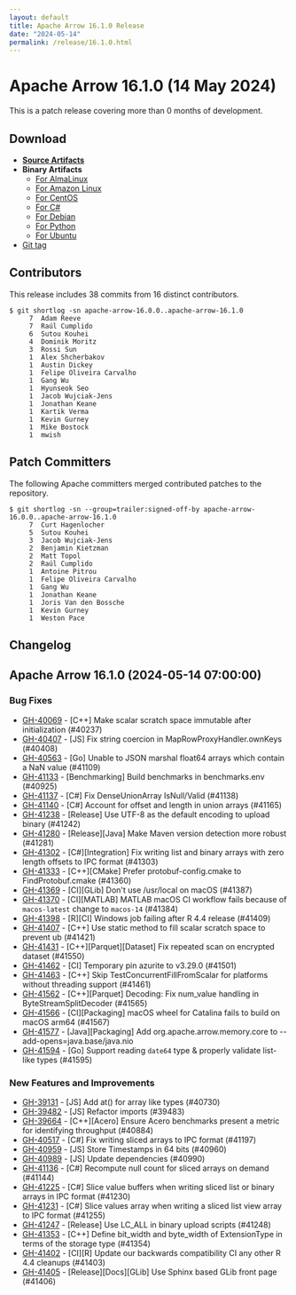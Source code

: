 ```yaml
---
layout: default
title: Apache Arrow 16.1.0 Release
date: "2024-05-14"
permalink: /release/16.1.0.html
---
```

<!--
{% comment %}
Licensed to the Apache Software Foundation (ASF) under one or more
contributor license agreements.  See the NOTICE file distributed with
this work for additional information regarding copyright ownership.
The ASF licenses this file to you under the Apache License, Version 2.0
(the "License"); you may not use this file except in compliance with
the License.  You may obtain a copy of the License at

http://www.apache.org/licenses/LICENSE-2.0

Unless required by applicable law or agreed to in writing, software
distributed under the License is distributed on an "AS IS" BASIS,
WITHOUT WARRANTIES OR CONDITIONS OF ANY KIND, either express or implied.
See the License for the specific language governing permissions and
limitations under the License.
{% endcomment %}
-->

# Apache Arrow 16.1.0 (14 May 2024)

This is a patch release covering more than 0 months of development.

## Download

* [**Source Artifacts**][1]
* **Binary Artifacts**
  * [For AlmaLinux][2]
  * [For Amazon Linux][3]
  * [For CentOS][4]
  * [For C#][5]
  * [For Debian][6]
  * [For Python][7]
  * [For Ubuntu][8]
* [Git tag][9]

## Contributors

This release includes 38 commits from 16 distinct contributors.

```console
$ git shortlog -sn apache-arrow-16.0.0..apache-arrow-16.1.0
     7	Adam Reeve
     7	Raúl Cumplido
     6	Sutou Kouhei
     4	Dominik Moritz
     3	Rossi Sun
     1	Alex Shcherbakov
     1	Austin Dickey
     1	Felipe Oliveira Carvalho
     1	Gang Wu
     1	Hyunseok Seo
     1	Jacob Wujciak-Jens
     1	Jonathan Keane
     1	Kartik Verma
     1	Kevin Gurney
     1	Mike Bostock
     1	mwish
```

## Patch Committers

The following Apache committers merged contributed patches to the repository.

```console
$ git shortlog -sn --group=trailer:signed-off-by apache-arrow-16.0.0..apache-arrow-16.1.0
     7	Curt Hagenlocher
     5	Sutou Kouhei
     3	Jacob Wujciak-Jens
     2	Benjamin Kietzman
     2	Matt Topol
     2	Raúl Cumplido
     1	Antoine Pitrou
     1	Felipe Oliveira Carvalho
     1	Gang Wu
     1	Jonathan Keane
     1	Joris Van den Bossche
     1	Kevin Gurney
     1	Weston Pace
```

## Changelog


## Apache Arrow 16.1.0 (2024-05-14 07:00:00)

### Bug Fixes

* [GH-40069](https://github.com/apache/arrow/issues/40069) - [C++] Make scalar scratch space immutable after initialization (#40237)
* [GH-40407](https://github.com/apache/arrow/issues/40407) - [JS] Fix string coercion in MapRowProxyHandler.ownKeys (#40408)
* [GH-40563](https://github.com/apache/arrow/issues/40563) - [Go] Unable to JSON marshal float64 arrays which contain a NaN value (#41109)
* [GH-41133](https://github.com/apache/arrow/issues/41133) - [Benchmarking] Build benchmarks in benchmarks.env (#40925)
* [GH-41137](https://github.com/apache/arrow/issues/41137) - [C#] Fix DenseUnionArray IsNull/Valid (#41138)
* [GH-41140](https://github.com/apache/arrow/issues/41140) - [C#] Account for offset and length in union arrays (#41165)
* [GH-41238](https://github.com/apache/arrow/issues/41238) - [Release] Use UTF-8 as the default encoding to upload binary (#41242)
* [GH-41280](https://github.com/apache/arrow/issues/41280) - [Release][Java] Make Maven version detection more robust (#41281)
* [GH-41302](https://github.com/apache/arrow/issues/41302) - [C#][Integration] Fix writing list and binary arrays with zero length offsets to IPC format (#41303)
* [GH-41333](https://github.com/apache/arrow/issues/41333) - [C++][CMake] Prefer protobuf-config.cmake to FindProtobuf.cmake (#41360)
* [GH-41369](https://github.com/apache/arrow/issues/41369) - [CI][GLib] Don't use /usr/local on macOS (#41387)
* [GH-41370](https://github.com/apache/arrow/issues/41370) - [CI][MATLAB] MATLAB macOS CI workflow fails because of `macos-latest` change to `macos-14` (#41384)
* [GH-41398](https://github.com/apache/arrow/issues/41398) - [R][CI] Windows job failing after R 4.4 release (#41409)
* [GH-41407](https://github.com/apache/arrow/issues/41407) - [C++] Use static method to fill scalar scratch space to prevent ub (#41421)
* [GH-41431](https://github.com/apache/arrow/issues/41431) - [C++][Parquet][Dataset] Fix repeated scan on encrypted dataset (#41550)
* [GH-41462](https://github.com/apache/arrow/issues/41462) - [CI] Temporary pin azurite to v3.29.0 (#41501)
* [GH-41463](https://github.com/apache/arrow/issues/41463) - [C++] Skip TestConcurrentFillFromScalar for platforms without threading support (#41461)
* [GH-41562](https://github.com/apache/arrow/issues/41562) - [C++][Parquet] Decoding: Fix num_value handling in ByteStreamSplitDecoder (#41565)
* [GH-41566](https://github.com/apache/arrow/issues/41566) - [CI][Packaging] macOS wheel for Catalina fails to build on macOS arm64 (#41567)
* [GH-41577](https://github.com/apache/arrow/issues/41577) - [Java][Packaging] Add org.apache.arrow.memory.core to --add-opens=java.base/java.nio
* [GH-41594](https://github.com/apache/arrow/issues/41594) - [Go] Support reading `date64` type & properly validate list-like types (#41595)


### New Features and Improvements

* [GH-39131](https://github.com/apache/arrow/issues/39131) - [JS] Add at() for array like types (#40730)
* [GH-39482](https://github.com/apache/arrow/issues/39482) - [JS] Refactor imports (#39483)
* [GH-39664](https://github.com/apache/arrow/issues/39664) - [C++][Acero] Ensure Acero benchmarks present a metric for identifying throughput (#40884)
* [GH-40517](https://github.com/apache/arrow/issues/40517) - [C#] Fix writing sliced arrays to IPC format (#41197)
* [GH-40959](https://github.com/apache/arrow/issues/40959) - [JS] Store Timestamps in 64 bits (#40960)
* [GH-40989](https://github.com/apache/arrow/issues/40989) - [JS] Update dependencies (#40990)
* [GH-41136](https://github.com/apache/arrow/issues/41136) - [C#] Recompute null count for sliced arrays on demand (#41144)
* [GH-41225](https://github.com/apache/arrow/issues/41225) - [C#] Slice value buffers when writing sliced list or binary arrays in IPC format (#41230)
* [GH-41231](https://github.com/apache/arrow/issues/41231) - [C#] Slice values array when writing a sliced list view array to IPC format (#41255)
* [GH-41247](https://github.com/apache/arrow/issues/41247) - [Release] Use LC_ALL in binary upload scripts (#41248)
* [GH-41353](https://github.com/apache/arrow/issues/41353) - [C++] Define bit_width and byte_width of ExtensionType in terms of the storage type (#41354)
* [GH-41402](https://github.com/apache/arrow/issues/41402) - [CI][R] Update our backwards compatibility CI any other R 4.4 cleanups (#41403)
* [GH-41405](https://github.com/apache/arrow/issues/41405) - [Release][Docs][GLib] Use Sphinx based GLib front page (#41406)


[1]: https://www.apache.org/dyn/closer.lua/arrow/arrow-16.1.0/
[2]: https://apache.jfrog.io/artifactory/arrow/almalinux/
[3]: https://apache.jfrog.io/artifactory/arrow/amazon-linux/
[4]: https://apache.jfrog.io/artifactory/arrow/centos/
[5]: https://apache.jfrog.io/artifactory/arrow/nuget/
[6]: https://apache.jfrog.io/artifactory/arrow/debian/
[7]: https://apache.jfrog.io/artifactory/arrow/python/16.1.0/
[8]: https://apache.jfrog.io/artifactory/arrow/ubuntu/
[9]: https://github.com/apache/arrow/releases/tag/apache-arrow-16.1.0
